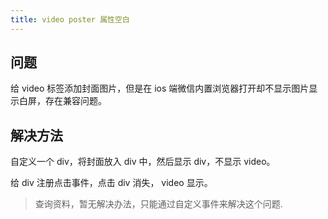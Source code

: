 ```yaml
---
title: video poster 属性空白
---
```


## 问题

给 video 标签添加封面图片，但是在 ios 端微信内置浏览器打开却不显示图片显示白屏，存在兼容问题。

## 解决方法

自定义一个 div，将封面放入 div 中，然后显示 div，不显示 video。

给 div 注册点击事件，点击 div 消失， video 显示。

> 查询资料，暂无解决办法，只能通过自定义事件来解决这个问题.
